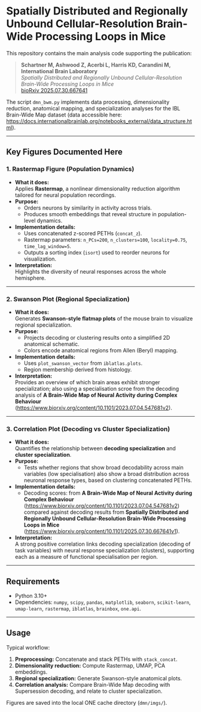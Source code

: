 
# Spatially Distributed and Regionally Unbound Cellular-Resolution Brain-Wide Processing Loops in Mice

This repository contains the main analysis code supporting the publication:

> **Schartner M, Ashwood Z, Acerbi L, Harris KD, Carandini M, International Brain Laboratory**  
> *Spatially Distributed and Regionally Unbound Cellular-Resolution Brain-Wide Processing Loops in Mice*  
> [bioRxiv 2025.07.30.667641](https://www.biorxiv.org/content/10.1101/2025.07.30.667641v1)

The script `dmn_bwm.py` implements data processing, dimensionality reduction, anatomical mapping, and specialization analyses for the IBL Brain-Wide Map dataset (data accessible here: https://docs.internationalbrainlab.org/notebooks_external/data_structure.html).  

---

## Key Figures Documented Here

### 1. Rastermap Figure (Population Dynamics)
- **What it does:**  
  Applies **Rastermap**, a nonlinear dimensionality reduction algorithm tailored for neural population recordings.  
- **Purpose:**  
  - Orders neurons by similarity in activity across trials.  
  - Produces smooth embeddings that reveal structure in population-level dynamics.  
- **Implementation details:**  
  - Uses concatenated z-scored PETHs (`concat_z`).  
  - Rastermap parameters: `n_PCs=200`, `n_clusters=100`, `locality=0.75`, `time_lag_window=5`.  
  - Outputs a sorting index (`isort`) used to reorder neurons for visualization.  
- **Interpretation:**  
  Highlights the diversity of neural responses across the whole hemisphere. 

---

### 2. Swanson Plot (Regional Specialization)
- **What it does:**  
  Generates **Swanson-style flatmap plots** of the mouse brain to visualize regional specialization.  
- **Purpose:**  
  - Projects decoding or clustering results onto a simplified 2D anatomical schematic.  
  - Colors encode anatomical regions from Allen (Beryl) mapping.  
- **Implementation details:**  
  - Uses `plot_swanson_vector` from `iblatlas.plots`.  
  - Region membership derived from histology.
- **Interpretation:**  
  Provides an overview of which brain areas exhibit stronger specialization; also using a specialisation scroe from the decoding analysis of **A Brain-Wide Map of Neural Activity during Complex Behaviour** (https://www.biorxiv.org/content/10.1101/2023.07.04.547681v2).

---

### 3. Correlation Plot (Decoding vs Cluster Specialization)
- **What it does:**  
  Quantifies the relationship between **decoding specialization** and **cluster specialization**.  
- **Purpose:**  
  - Tests whether regions that show broad decodability across main variables (low specialisation) also show a broad distribution across neuronal response types, based on clustering concatenated PETHs.
- **Implementation details:**  
  - Decoding scores: from **A Brain-Wide Map of Neural Activity during Complex Behaviour** (https://www.biorxiv.org/content/10.1101/2023.07.04.547681v2) compared against decoding results from **Spatially Distributed and Regionally Unbound Cellular-Resolution Brain-Wide Processing Loops in Mice** (https://www.biorxiv.org/content/10.1101/2025.07.30.667641v1).    
- **Interpretation:**  
  A strong positive correlation links decoding specialization (decoding of task variables) with neural response specialization (clusters), supporting each as a measure of functional specialisation per region.

---

## Requirements
- Python 3.10+  
- Dependencies: `numpy`, `scipy`, `pandas`, `matplotlib`, `seaborn`, `scikit-learn`, `umap-learn`, `rastermap`, `iblatlas`, `brainbox`, `one.api`.  

---

## Usage
Typical workflow:
1. **Preprocessing:** Concatenate and stack PETHs with `stack_concat`.  
2. **Dimensionality reduction:** Compute Rastermap, UMAP, PCA embeddings.  
3. **Regional specialization:** Generate Swanson-style anatomical plots.  
4. **Correlation analysis:** Compare Brain-Wide Map decoding with Supersession decoding, and relate to cluster specialization.  

Figures are saved into the local ONE cache directory (`dmn/imgs/`).  
